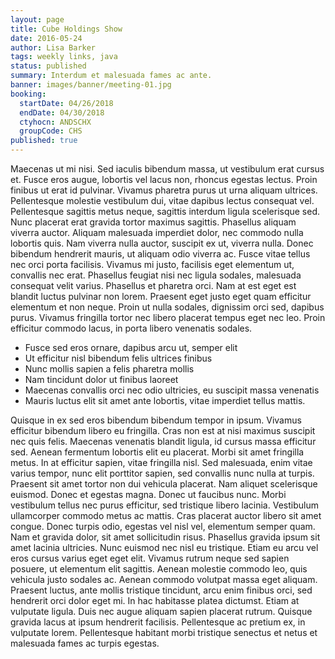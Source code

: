 ```yaml
---
layout: page
title: Cube Holdings Show
date: 2016-05-24
author: Lisa Barker
tags: weekly links, java
status: published
summary: Interdum et malesuada fames ac ante.
banner: images/banner/meeting-01.jpg
booking:
  startDate: 04/26/2018
  endDate: 04/30/2018
  ctyhocn: ANDSCHX
  groupCode: CHS
published: true
---
```

Maecenas ut mi nisi. Sed iaculis bibendum massa, ut vestibulum erat cursus et. Fusce eros augue, lobortis vel lacus non, rhoncus egestas lectus. Proin finibus ut erat id pulvinar. Vivamus pharetra purus ut urna aliquam ultrices. Pellentesque molestie vestibulum dui, vitae dapibus lectus consequat vel. Pellentesque sagittis metus neque, sagittis interdum ligula scelerisque sed. Nunc placerat erat gravida tortor maximus sagittis. Phasellus aliquam viverra auctor. Aliquam malesuada imperdiet dolor, nec commodo nulla lobortis quis. Nam viverra nulla auctor, suscipit ex ut, viverra nulla. Donec bibendum hendrerit mauris, ut aliquam odio viverra ac. Fusce vitae tellus nec orci porta facilisis.
Vivamus mi justo, facilisis eget elementum ut, convallis nec erat. Phasellus feugiat nisi nec ligula sodales, malesuada consequat velit varius. Phasellus et pharetra orci. Nam at est eget est blandit luctus pulvinar non lorem. Praesent eget justo eget quam efficitur elementum et non neque. Proin ut nulla sodales, dignissim orci sed, dapibus purus. Vivamus fringilla tortor nec libero placerat tempus eget nec leo. Proin efficitur commodo lacus, in porta libero venenatis sodales.

* Fusce sed eros ornare, dapibus arcu ut, semper elit
* Ut efficitur nisl bibendum felis ultrices finibus
* Nunc mollis sapien a felis pharetra mollis
* Nam tincidunt dolor ut finibus laoreet
* Maecenas convallis orci nec odio ultricies, eu suscipit massa venenatis
* Mauris luctus elit sit amet ante lobortis, vitae imperdiet tellus mattis.

Quisque in ex sed eros bibendum bibendum tempor in ipsum. Vivamus efficitur bibendum libero eu fringilla. Cras non est at nisi maximus suscipit nec quis felis. Maecenas venenatis blandit ligula, id cursus massa efficitur sed. Aenean fermentum lobortis elit eu placerat. Morbi sit amet fringilla metus. In at efficitur sapien, vitae fringilla nisl. Sed malesuada, enim vitae varius tempor, nunc elit porttitor sapien, sed convallis nunc nulla at turpis. Praesent sit amet tortor non dui vehicula placerat. Nam aliquet scelerisque euismod. Donec et egestas magna. Donec ut faucibus nunc. Morbi vestibulum tellus nec purus efficitur, sed tristique libero lacinia. Vestibulum ullamcorper commodo metus ac mattis. Cras placerat auctor libero sit amet congue. Donec turpis odio, egestas vel nisl vel, elementum semper quam.
Nam et gravida dolor, sit amet sollicitudin risus. Phasellus gravida ipsum sit amet lacinia ultricies. Nunc euismod nec nisl eu tristique. Etiam eu arcu vel eros cursus varius eget eget elit. Vivamus rutrum neque sed sapien posuere, ut elementum elit sagittis. Aenean molestie commodo leo, quis vehicula justo sodales ac. Aenean commodo volutpat massa eget aliquam. Praesent luctus, ante mollis tristique tincidunt, arcu enim finibus orci, sed hendrerit orci dolor eget mi. In hac habitasse platea dictumst. Etiam at vulputate ligula. Duis nec augue aliquam sapien placerat rutrum. Quisque gravida lacus at ipsum hendrerit facilisis. Pellentesque ac pretium ex, in vulputate lorem. Pellentesque habitant morbi tristique senectus et netus et malesuada fames ac turpis egestas.
